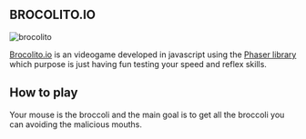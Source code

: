 ## BROCOLITO.IO

![brocolito](./images/screenshot.png)


[Brocolito.io](brocolito.io) is an videogame developed in javascript using the [Phaser library](phaser.io) which purpose is just having fun testing your speed and reflex skills.

## How to play

Your mouse is the broccoli and the main goal is to get all the broccoli you can avoiding the malicious mouths.
